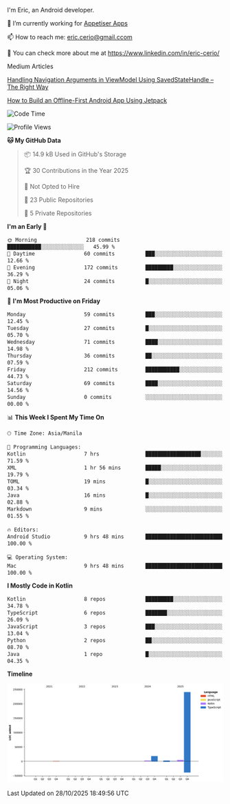
I'm Eric, an Android developer.

🔭 I’m currently working for [Appetiser Apps](http://appetiser.com.au)

📫 How to reach me: eric.cerio@gmail.ccom

👀 You can check more about me at https://www.linkedin.com/in/eric-cerio/

Medium Articles

[Handling Navigation Arguments in ViewModel Using SavedStateHandle – The Right Way](https://medium.com/@eric.cerio/handling-navigation-arguments-in-viewmodel-using-savedstatehandle-the-right-way-d17771158126)

[How to Build an Offline-First Android App Using Jetpack](https://medium.com/@eric.cerio/how-to-build-an-offline-first-android-app-using-jetpack-0db1ef3cfa04)

<!--START_SECTION:waka-->
![Code Time](http://img.shields.io/badge/Code%20Time-1%2C517%20hrs%201%20min-blue)

![Profile Views](http://img.shields.io/badge/Profile%20Views-0-blue)

**🐱 My GitHub Data** 

> 📦 14.9 kB Used in GitHub's Storage 
 > 
> 🏆 30 Contributions in the Year 2025
 > 
> 🚫 Not Opted to Hire
 > 
> 📜 23 Public Repositories 
 > 
> 🔑 5 Private Repositories 
 > 
**I'm an Early 🐤** 

```text
🌞 Morning                218 commits         ███████████░░░░░░░░░░░░░░   45.99 % 
🌆 Daytime                60 commits          ███░░░░░░░░░░░░░░░░░░░░░░   12.66 % 
🌃 Evening                172 commits         █████████░░░░░░░░░░░░░░░░   36.29 % 
🌙 Night                  24 commits          █░░░░░░░░░░░░░░░░░░░░░░░░   05.06 % 
```
📅 **I'm Most Productive on Friday** 

```text
Monday                   59 commits          ███░░░░░░░░░░░░░░░░░░░░░░   12.45 % 
Tuesday                  27 commits          █░░░░░░░░░░░░░░░░░░░░░░░░   05.70 % 
Wednesday                71 commits          ████░░░░░░░░░░░░░░░░░░░░░   14.98 % 
Thursday                 36 commits          ██░░░░░░░░░░░░░░░░░░░░░░░   07.59 % 
Friday                   212 commits         ███████████░░░░░░░░░░░░░░   44.73 % 
Saturday                 69 commits          ████░░░░░░░░░░░░░░░░░░░░░   14.56 % 
Sunday                   0 commits           ░░░░░░░░░░░░░░░░░░░░░░░░░   00.00 % 
```


📊 **This Week I Spent My Time On** 

```text
🕑︎ Time Zone: Asia/Manila

💬 Programming Languages: 
Kotlin                   7 hrs               ██████████████████░░░░░░░   71.59 % 
XML                      1 hr 56 mins        █████░░░░░░░░░░░░░░░░░░░░   19.79 % 
TOML                     19 mins             █░░░░░░░░░░░░░░░░░░░░░░░░   03.34 % 
Java                     16 mins             █░░░░░░░░░░░░░░░░░░░░░░░░   02.88 % 
Markdown                 9 mins              ░░░░░░░░░░░░░░░░░░░░░░░░░   01.55 % 

🔥 Editors: 
Android Studio           9 hrs 48 mins       █████████████████████████   100.00 % 

💻 Operating System: 
Mac                      9 hrs 48 mins       █████████████████████████   100.00 % 
```

**I Mostly Code in Kotlin** 

```text
Kotlin                   8 repos             █████████░░░░░░░░░░░░░░░░   34.78 % 
TypeScript               6 repos             ███████░░░░░░░░░░░░░░░░░░   26.09 % 
JavaScript               3 repos             ███░░░░░░░░░░░░░░░░░░░░░░   13.04 % 
Python                   2 repos             ██░░░░░░░░░░░░░░░░░░░░░░░   08.70 % 
Java                     1 repo              █░░░░░░░░░░░░░░░░░░░░░░░░   04.35 % 
```



**Timeline**

![Lines of Code chart](https://raw.githubusercontent.com/eric-cerio/eric-cerio/main/assets/bar_graph.png)


 Last Updated on 28/10/2025 18:49:56 UTC
<!--END_SECTION:waka-->
